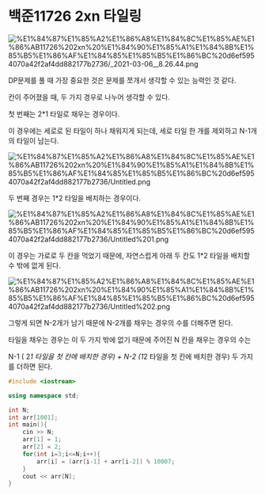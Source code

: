 # 백준11726 2xn 타일링

![%E1%84%87%E1%85%A2%E1%86%A8%E1%84%8C%E1%85%AE%E1%86%AB11726%202xn%20%E1%84%90%E1%85%A1%E1%84%8B%E1%85%B5%E1%86%AF%E1%84%85%E1%85%B5%E1%86%BC%20d6ef5954070a42f2af4dd882177b2736/_2021-03-06__8.26.44.png](%E1%84%87%E1%85%A2%E1%86%A8%E1%84%8C%E1%85%AE%E1%86%AB11726%202xn%20%E1%84%90%E1%85%A1%E1%84%8B%E1%85%B5%E1%86%AF%E1%84%85%E1%85%B5%E1%86%BC%20d6ef5954070a42f2af4dd882177b2736/_2021-03-06__8.26.44.png)

DP문제를 풀 때 가장 중요한 것은 문제를 쪼개서 생각할 수 있는 능력인 것 같다. 

칸이 주어졌을 때, 두 가지 경우로 나누어 생각할 수 있다. 

첫 번째는 2*1 타일로 채우는 경우이다. 

이 경우에는 세로로 된 타일이 하나 채워지게 되는데, 세로 타일 한 개를 제외하고 N-1개의 타일이 남는다. 

![%E1%84%87%E1%85%A2%E1%86%A8%E1%84%8C%E1%85%AE%E1%86%AB11726%202xn%20%E1%84%90%E1%85%A1%E1%84%8B%E1%85%B5%E1%86%AF%E1%84%85%E1%85%B5%E1%86%BC%20d6ef5954070a42f2af4dd882177b2736/Untitled.png](%E1%84%87%E1%85%A2%E1%86%A8%E1%84%8C%E1%85%AE%E1%86%AB11726%202xn%20%E1%84%90%E1%85%A1%E1%84%8B%E1%85%B5%E1%86%AF%E1%84%85%E1%85%B5%E1%86%BC%20d6ef5954070a42f2af4dd882177b2736/Untitled.png)

두 번째 경우는 1*2 타일을 배치하는 경우이다. 

![%E1%84%87%E1%85%A2%E1%86%A8%E1%84%8C%E1%85%AE%E1%86%AB11726%202xn%20%E1%84%90%E1%85%A1%E1%84%8B%E1%85%B5%E1%86%AF%E1%84%85%E1%85%B5%E1%86%BC%20d6ef5954070a42f2af4dd882177b2736/Untitled%201.png](%E1%84%87%E1%85%A2%E1%86%A8%E1%84%8C%E1%85%AE%E1%86%AB11726%202xn%20%E1%84%90%E1%85%A1%E1%84%8B%E1%85%B5%E1%86%AF%E1%84%85%E1%85%B5%E1%86%BC%20d6ef5954070a42f2af4dd882177b2736/Untitled%201.png)

이 경우는 가로로 두 칸을 먹었기 때문에, 자연스럽게 아래 두 칸도 1*2 타일을 배치할 수 밖에 없게 된다. 

![%E1%84%87%E1%85%A2%E1%86%A8%E1%84%8C%E1%85%AE%E1%86%AB11726%202xn%20%E1%84%90%E1%85%A1%E1%84%8B%E1%85%B5%E1%86%AF%E1%84%85%E1%85%B5%E1%86%BC%20d6ef5954070a42f2af4dd882177b2736/Untitled%202.png](%E1%84%87%E1%85%A2%E1%86%A8%E1%84%8C%E1%85%AE%E1%86%AB11726%202xn%20%E1%84%90%E1%85%A1%E1%84%8B%E1%85%B5%E1%86%AF%E1%84%85%E1%85%B5%E1%86%BC%20d6ef5954070a42f2af4dd882177b2736/Untitled%202.png)

그렇게 되면 N-2개가 남기 때문에 N-2개를 채우는 경우의 수를 더해주면 된다. 

타일을 채우는 경우는 이 두 가지 밖에 없기 때문에 주어진 N 칸을 채우는 경우의 수는 

N-1 ( 2*1 타일을 첫 칸에 배치한 경우) + N-2 (1*2 타일을 첫 칸에 배치한 경우) 두 가지를 더하면 된다. 

```cpp
#include <iostream>

using namespace std;

int N;
int arr[1001];
int main(){
    cin >> N;
    arr[1] = 1;
    arr[2] = 2;
    for(int i=3;i<=N;i++){
        arr[i] = (arr[i-1] + arr[i-2]) % 10007;
    }
    cout << arr[N];
}
```